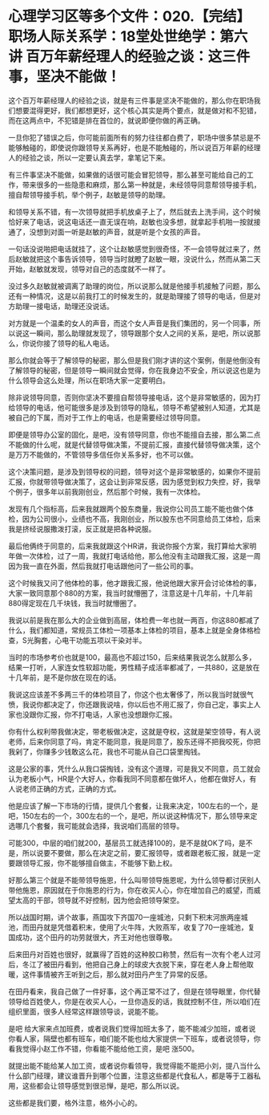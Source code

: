 # 心理学习区等多个文件：020.【完结】职场人际关系学：18堂处世绝学：第六讲  百万年薪经理人的经验之谈：这三件事，坚决不能做！

这个百万年薪经理人的经验之谈，就是有三件事是坚决不能做的，那么你在职场我们想要混得更好，我们都想更好，这个核心其实是两个要点，就是做对和不犯错，而在这两点中，不犯错是排在首位的，就说即便你做的再正确。

一旦你犯了错误之后，你可能前面所有的努力往往都白费了，职场中很多禁忌是不能够触碰的，即使说你跟领导关系再好，也是不能触碰的，所以说百万年薪的经理人的经验之谈，所以一定要认真去学，拿笔记下来。

有三件事坚决不能做，如果做的话很可能会冒犯领导，那么甚至可能给自己的工作，带来很多的一些隐患和麻烦，那么第一种就是，未经领导同意帮领导接手机，擅自帮领导接手机，举个例子，赵敏是领导的助理。

和领导关系不错，有一次领导就把手机放桌子上了，然后就去上洗手间，这个时候恰好来了电话，说这电话还一直无误在响，赵敏也没多想，就拿起手机啪一按就接通了，没想到对面一听是赵敏的声音，就是听是个女孩的声音。

一句话没说啪把电话就挂了，这个让赵敏感觉到很奇怪，不一会领导就过来了，然后赵敏就把这个事告诉领导，领导当时就瞪了赵敏一眼，没说什么，然而从第二天开始，赵敏就发现，领导对自己的态度就不一样了。

没过多久赵敏就被调离了助理的岗位，所以说那么就是他接手机接触了问题，那么还有一种情况，这是以前我打工的时候发生的，就是助理接了领导的电话，但是对方助理一接电话，助理还没说话。

对方就是一个温柔的女人的声音，而这个女人声音是我们集团的，另一个同事，所以说这一瞬间，那么助理就发现了，领导跟那个女人之间的关系，是吧，所以说那么，你说你接了领导的私人电话。

那么你就会等于了解领导的秘密，那么但是我们刚才讲的这个案例，倒是他倒没有了解领导的秘密，但是领导一瞬间就会觉得，你在我身边不安全，所以说这也是为什么领导会这么处理，所以在职场大家一定要明白。

除非说领导同意，否则你坚决不要擅自帮领导接电话，这个是非常敏感的，因为打给领导的电话，他可能很多是涉及到领导的隐私，领导不希望被别人知道，尤其是被自己的下属，而对于工作上的电话，也是需要经过领导同意。

即便是领导办公室的固化，是吧，没有领导同意，你也不能擅自去接，那么第二点不能做的什么呢，就是代替领导做决策，不提前汇报，直接代替领导做决策，这个是万万不能做的，不管领导多信任你关系多好，也不可以做。

这个决策问题，是涉及到领导权的问题，领导对这个是非常敏感的，如果你不提前汇报，你就带领导做决策了，这会让到非常反感，因为感觉到权力失控，好，我举个例子，很多年以前我刚创业，然后那个时候，我有一次体检。

发现有几个指标高，后来我就跟两个股东商量，我说你公司员工能不能也做个体检，因为公司很小，业绩也不高，我刚创业，所以股东也不同意给员工体检，后来我是挤经说服撒泼打滚，反正就是把各种说服。

最后他俩终于同意的，后来我就跟这个HR讲，我说你报个方案，我打算给大家明年做一次体检，过了一周，我就打电话给他，那么他没有主动跟我汇报，这是一周因为我一直在外面，然后我就打电话跟他问了一些公司的事。

这个时候我又问了他体检的事，他才跟我汇报，他说他跟大家开会讨论体检的事，大家一致同意那个880的方案，我当时就懵圈了，注意这是十几年前，十几年前880得定现在几千块钱，我当时就懵圈了。

我说以前是我在那么大的企业做到高层，体检费一年也就一两百，你这880都减了什么，我们都知道，常规员工体检一项基本上体检的项目，基本上就是全身体格检查，S光胸套，心电干功能五项以干染对半。

当时的市场参考价也就是100，最高也不超过150，后来结果我说怎么就那么多，结果一打听，人家连女性软超功能，男性精子成活率都减了，一共880，这是放在十几年前，是不是你放在现在的话。

我说这应该差不多两三千的体检项目了，你这个也太奢侈了，所以我当时就很气愤，我说你都决定了，你还跟我说啥，你以后也不用汇报了，你自己定，事实上人家也没跟你汇报，你不打电话，人家也没想跟你汇报。

你有什么权利带我做决定，带老板做决定，这就是夺权，这就是架空领导，有人说老师，后来你同意了吗，肯定不能同意，我是同意了，股东还得不把我咬死，你把我剁了，你赚多少钱敢这么花，我也不可能从自己口袋里掏钱。

这是公家的事，凭什么从我口袋掏钱，没有这个道理，可是我又不同意，员工就会认为老板小气，HR是个大好人，你看我同不同意都在做坏人，他都在做好人，有人说老师正确的方式，正确的方式。

他是应该了解一下市场的行情，提供几个套餐，让我来决定，100左右的一个，是吧，150左右的一个，300左右的一个，是吧，所以说这种情况下，那么领导来定选哪几个套餐，我可能就会选择，我说咱们高层的领导。

可能300，中层的咱们就200，基层员工就选择100的，是不是就OK了吗，是不是，所以说要不要做，那么在决定之前，要汇报领导，或者跟老板汇报，就是一定要跟领导汇报，你不能够擅自做主，不能够下勤上权。

好那么第三个就是不能带领导施恩，什么叫带领导施恩呢，为什么领导都讨厌别人带他施恩，原因就在于你施恩的行为，你在收买人心，你在增加自己的威望，而威望太高的干部，领导就不好控制，因为他会把领导架空。

所以战国时期，讲个故事，燕国攻下齐国70一座城池，只剩下积末河旅两座城池，而田丹就是凭借着积末，使用了火牛阵，大败燕军，收复了70一座城池，复国成功，这个田丹的功劳就很大，齐王对他也很尊敬。

后来田丹对百姓也很好，就赢得了百姓的这种胶口称赞，然后有一次有个老人过河后，冬江了被田丹看到，他把自己身上的球皮大衣脱下来，穿在老人身上帮他取暖，这件事情被齐王听到之后，那么就对田丹产生了异常的反感。

在田丹看来，我自己做了一件好事，这个再正常不过了，但是在领导眼里，你代替领导给百姓使人，你是在收买人心，一旦你造反的话，我就控制不住，所以咱们在组织里面，很多人经常这样跟领导谈，说能不能。

是吧 给大家来点加班费，或者说我们觉得加班太多了，能不能减少加班，或者说你看人家，隔壁也都有班车，咱们能不能也给大家提供一下班车，或者说领导，你看我觉得小赵工作不错，你看能不能给他工资，是吧 涨500。

就提出能不能给某人加工资，或者说你看领导，我觉得能不能把小刘，提八当什么什么部门经理，建议谁晋升到哪个位置，注意这些都是代食私人，都是等于工器私用，这些都会让领导感觉到很忌惮，是吧，那么所以说。

这些都是我们要，格外注意，格外小心的。